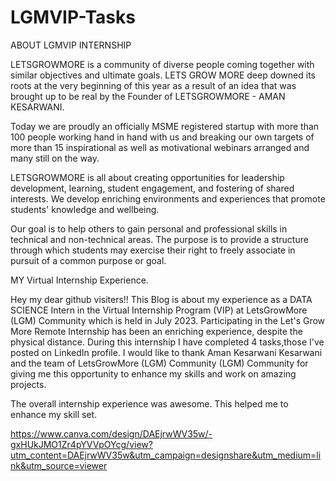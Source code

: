 # LGMVIP-Tasks

 ABOUT LGMVIP INTERNSHIP 

LETSGROWMORE is a community of diverse people coming together with similar objectives and ultimate goals. LETS GROW MORE deep downed its roots at the very beginning of this year as a result of an idea that was brought up to be real by the Founder of LETSGROWMORE - AMAN KESARWANI.



Today we are proudly an officially MSME registered startup with more than 100 people working hand in hand with us and breaking our own targets of more than 15 inspirational as well as motivational webinars arranged and many still on the way. 





LETSGROWMORE is all about creating opportunities for leadership development, learning, student engagement, and fostering of shared interests. We develop enriching environments and experiences that promote students' knowledge and wellbeing.



Our goal is to help others to gain personal and professional skills in technical and non-technical areas. The purpose is to provide a structure through which students may exercise their right to freely associate in pursuit of a common purpose or goal.

MY Virtual Internship Experience.

Hey my dear github visiters!!
This Blog is about my experience as a DATA SCIENCE Intern in the Virtual Internship Program (VIP) at LetsGrowMore (LGM) Community which is held in July 2023.
Participating in the Let's Grow More Remote Internship has been an enriching experience, despite the physical distance.
During this internship I have completed 4 tasks,those I've posted on LinkedIn profile.
I would like to thank Aman Kesarwani Kesarwani and the team of LetsGrowMore (LGM) Community (LGM) Community for giving me this opportunity to enhance my skills and work on amazing projects.

The overall internship experience was awesome. This helped me to enhance my skill set.




https://www.canva.com/design/DAEjrwWV35w/-gxHUkJMO1Zr4pYVVpOYcg/view?utm_content=DAEjrwWV35w&utm_campaign=designshare&utm_medium=link&utm_source=viewer
